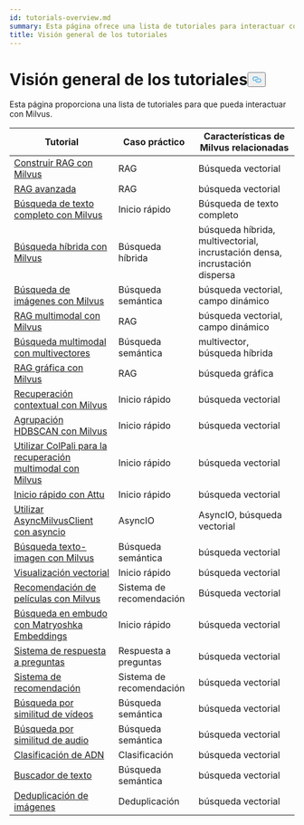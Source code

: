 ```yaml
---
id: tutorials-overview.md
summary: Esta página ofrece una lista de tutoriales para interactuar con Milvus.
title: Visión general de los tutoriales
---
```

<h1 id="Tutorials-Overview" class="common-anchor-header">Visión general de los tutoriales<button data-href="#Tutorials-Overview" class="anchor-icon" translate="no">
      <svg translate="no"
        aria-hidden="true"
        focusable="false"
        height="20"
        version="1.1"
        viewBox="0 0 16 16"
        width="16"
      >
        <path
          fill="#0092E4"
          fill-rule="evenodd"
          d="M4 9h1v1H4c-1.5 0-3-1.69-3-3.5S2.55 3 4 3h4c1.45 0 3 1.69 3 3.5 0 1.41-.91 2.72-2 3.25V8.59c.58-.45 1-1.27 1-2.09C10 5.22 8.98 4 8 4H4c-.98 0-2 1.22-2 2.5S3 9 4 9zm9-3h-1v1h1c1 0 2 1.22 2 2.5S13.98 12 13 12H9c-.98 0-2-1.22-2-2.5 0-.83.42-1.64 1-2.09V6.25c-1.09.53-2 1.84-2 3.25C6 11.31 7.55 13 9 13h4c1.45 0 3-1.69 3-3.5S14.5 6 13 6z"
        ></path>
      </svg>
    </button></h1><p>Esta página proporciona una lista de tutoriales para que pueda interactuar con Milvus.</p>
<table>
<thead>
<tr><th>Tutorial</th><th>Caso práctico</th><th>Características de Milvus relacionadas</th></tr>
</thead>
<tbody>
<tr><td><a href="/docs/es/build-rag-with-milvus.md">Construir RAG con Milvus</a></td><td>RAG</td><td>Búsqueda vectorial</td></tr>
<tr><td><a href="/docs/es/how_to_enhance_your_rag.md">RAG avanzada</a></td><td>RAG</td><td>búsqueda vectorial</td></tr>
<tr><td><a href="/docs/es/full_text_search_with_milvus.md">Búsqueda de texto completo con Milvus</a></td><td>Inicio rápido</td><td>Búsqueda de texto completo</td></tr>
<tr><td><a href="/docs/es/hybrid_search_with_milvus.md">Búsqueda híbrida con Milvus</a></td><td>Búsqueda híbrida</td><td>búsqueda híbrida, multivectorial, incrustación densa, incrustación dispersa</td></tr>
<tr><td><a href="/docs/es/image_similarity_search.md">Búsqueda de imágenes con Milvus</a></td><td>Búsqueda semántica</td><td>búsqueda vectorial, campo dinámico</td></tr>
<tr><td><a href="/docs/es/multimodal_rag_with_milvus.md">RAG multimodal con Milvus</a></td><td>RAG</td><td>búsqueda vectorial, campo dinámico</td></tr>
<tr><td><a href="/docs/es/multimodal_rag_with_milvus.md">Búsqueda multimodal con multivectores</a></td><td>Búsqueda semántica</td><td>multivector, búsqueda híbrida</td></tr>
<tr><td><a href="/docs/es/graph_rag_with_milvus.md">RAG gráfica con Milvus</a></td><td>RAG</td><td>búsqueda gráfica</td></tr>
<tr><td><a href="/docs/es/contextual_retrieval_with_milvus.md">Recuperación contextual con Milvus</a></td><td>Inicio rápido</td><td>búsqueda vectorial</td></tr>
<tr><td><a href="/docs/es/hdbscan_clustering_with_milvus.md">Agrupación HDBSCAN con Milvus</a></td><td>Inicio rápido</td><td>búsqueda vectorial</td></tr>
<tr><td><a href="/docs/es/use_ColPali_with_milvus.md">Utilizar ColPali para la recuperación multimodal con Milvus</a></td><td>Inicio rápido</td><td>búsqueda vectorial</td></tr>
<tr><td><a href="/docs/es/quickstart_with_attu.md">Inicio rápido con Attu</a></td><td>Inicio rápido</td><td>búsqueda vectorial</td></tr>
<tr><td><a href="/docs/es/use-async-milvus-client-with-asyncio.md">Utilizar AsyncMilvusClient con asyncio</a></td><td>AsyncIO</td><td>AsyncIO, búsqueda vectorial</td></tr>
<tr><td><a href="/docs/es/text_image_search.md">Búsqueda texto-imagen con Milvus</a></td><td>Búsqueda semántica</td><td>búsqueda vectorial</td></tr>
<tr><td><a href="/docs/es/vector_visualization.md">Visualización vectorial</a></td><td>Inicio rápido</td><td>búsqueda vectorial</td></tr>
<tr><td><a href="/docs/es/movie_recommendation_with_milvus.md">Recomendación de películas con Milvus</a></td><td>Sistema de recomendación</td><td>Búsqueda vectorial</td></tr>
<tr><td><a href="/docs/es/funnel_search_with_matryoshka.md">Búsqueda en embudo con Matryoshka Embeddings</a></td><td>Inicio rápido</td><td>búsqueda vectorial</td></tr>
<tr><td><a href="/docs/es/question_answering_system.md">Sistema de respuesta a preguntas</a></td><td>Respuesta a preguntas</td><td>búsqueda vectorial</td></tr>
<tr><td><a href="/docs/es/recommendation_system.md">Sistema de recomendación</a></td><td>Sistema de recomendación</td><td>búsqueda vectorial</td></tr>
<tr><td><a href="/docs/es/video_similarity_search.md">Búsqueda por similitud de vídeos</a></td><td>Búsqueda semántica</td><td>búsqueda vectorial</td></tr>
<tr><td><a href="/docs/es/audio_similarity_search.md">Búsqueda por similitud de audio</a></td><td>Búsqueda semántica</td><td>búsqueda vectorial</td></tr>
<tr><td><a href="/docs/es/dna_sequence_classification.md">Clasificación de ADN</a></td><td>Clasificación</td><td>búsqueda vectorial</td></tr>
<tr><td><a href="/docs/es/text_search_engine.md">Buscador de texto</a></td><td>Búsqueda semántica</td><td>búsqueda vectorial</td></tr>
<tr><td><a href="/docs/es/image_deduplication_system.md">Deduplicación de imágenes</a></td><td>Deduplicación</td><td>búsqueda vectorial</td></tr>
</tbody>
</table>
